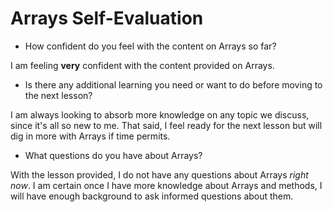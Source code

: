 # Arrays Self-Evaluation

* How confident do you feel with the content on Arrays so far?

I am feeling **very** confident with the content provided on Arrays.

* Is there any additional learning you need or want to do before moving to the next lesson?

I am always looking to absorb more knowledge on any topic we discuss, since it's all so new to me.  That said, I feel ready for the next lesson but will dig in more with Arrays if time permits.

* What questions do you have about Arrays?

With the lesson provided, I do not have any questions about Arrays *right now*.  I am certain once I have more knowledge about Arrays and methods, I will have enough background to ask informed questions about them.
